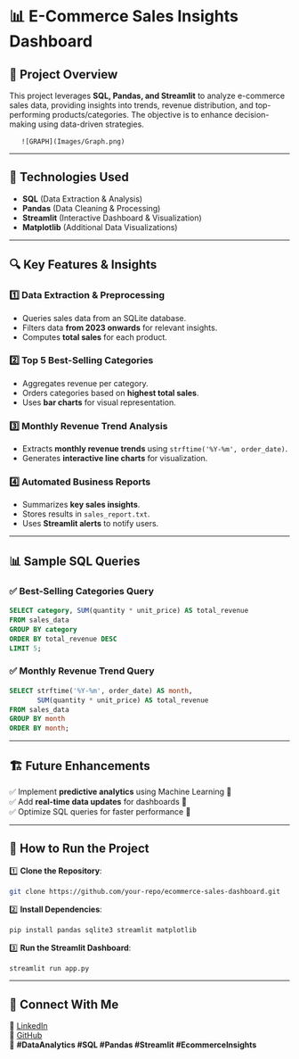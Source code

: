 # 📊 E-Commerce Sales Insights Dashboard

## 🚀 Project Overview
This project leverages **SQL, Pandas, and Streamlit** to analyze e-commerce sales data, providing insights into trends, revenue distribution, and top-performing products/categories. The objective is to enhance decision-making using data-driven strategies.

       ![GRAPH](Images/Graph.png)

---

## 📂 Technologies Used
- **SQL** (Data Extraction & Analysis)
- **Pandas** (Data Cleaning & Processing)
- **Streamlit** (Interactive Dashboard & Visualization)
- **Matplotlib** (Additional Data Visualizations)

---

## 🔍 Key Features & Insights

### 1️⃣ Data Extraction & Preprocessing
- Queries sales data from an SQLite database.
- Filters data **from 2023 onwards** for relevant insights.
- Computes **total sales** for each product.

### 2️⃣ Top 5 Best-Selling Categories
- Aggregates revenue per category.
- Orders categories based on **highest total sales**.
- Uses **bar charts** for visual representation.

### 3️⃣ Monthly Revenue Trend Analysis
- Extracts **monthly revenue trends** using `strftime('%Y-%m', order_date)`.
- Generates **interactive line charts** for visualization.

### 4️⃣ Automated Business Reports
- Summarizes **key sales insights**.
- Stores results in `sales_report.txt`.
- Uses **Streamlit alerts** to notify users.

---

## 📊 Sample SQL Queries

### ✅ Best-Selling Categories Query
```sql
SELECT category, SUM(quantity * unit_price) AS total_revenue
FROM sales_data
GROUP BY category
ORDER BY total_revenue DESC
LIMIT 5;
```

### ✅ Monthly Revenue Trend Query
```sql
SELECT strftime('%Y-%m', order_date) AS month,
       SUM(quantity * unit_price) AS total_revenue
FROM sales_data
GROUP BY month
ORDER BY month;
```

---

## 🏗️ Future Enhancements
✅ Implement **predictive analytics** using Machine Learning 🤖  
✅ Add **real-time data updates** for dashboards 🔄  
✅ Optimize SQL queries for faster performance 🚀

---

## 📎 How to Run the Project
1️⃣ **Clone the Repository**:  
```sh
git clone https://github.com/your-repo/ecommerce-sales-dashboard.git
```

2️⃣ **Install Dependencies**:  
```sh
pip install pandas sqlite3 streamlit matplotlib
```

3️⃣ **Run the Streamlit Dashboard**:  
```sh
streamlit run app.py
```

---

## 🌟 Connect With Me
🚀 [LinkedIn](https://www.linkedin.com/in/your-profile)  
📂 [GitHub](https://github.com/your-repo)  
💬 **#DataAnalytics #SQL #Pandas #Streamlit #EcommerceInsights**

